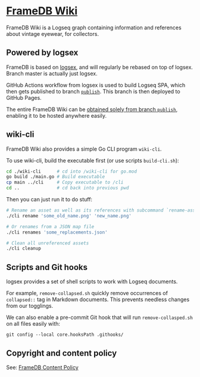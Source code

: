 # [FrameDB Wiki](https://framedb.github.io/wiki)

FrameDB Wiki is a Logseq graph containing information and references
about vintage eyewear, for collectors.

## Powered by logsex

FrameDB is based on [logsex](https://github.com/soyart/logsex),
and will regularly be rebased on top of logsex. Branch master
is actually just logsex.

GitHub Actions workflow from logsex is used to build Logseq SPA,
which then gets published to branch [`publish`](https://github.com/framedb/wiki/tree/publish).
This branch is then deployed to GitHub Pages.

The entire FrameDB Wiki can be [obtained solely from branch `publish`](https://github.com/framedb/wiki/tree/publish),
enabling it to be hosted anywhere easily.

## wiki-cli

FrameDB Wiki also provides a simple Go CLI program `wiki-cli`.

To use wiki-cli, build the executable first (or use scripts `build-cli.sh`):

```sh
cd ./wiki-cli      # cd into /wiki-cli for go.mod
go build ./main.go # Build executable
cp main ../cli     # Copy executable to /cli
cd ..              # cd back into previous pwd
```

Then you can just run it to do stuff:

```sh
# Rename an asset as well as its references with subcommand `rename-asset`
./cli rename 'some_old_name.png' 'new_name.png'

# Or renames from a JSON map file
./cli renames 'some_replacements.json'

# Clean all unreferenced assets
./cli cleanup
```

## Scripts and Git hooks

logsex provides a set of shell scripts to work with Logseq documents.

For example, `remove-collapsed.sh` quickly remove occurrences of `collapsed::`
tag in Markdown documents. This prevents needless changes from our togglings.

We can also enable a pre-commit Git hook that will run `remove-collasped.sh`
on all files easily with:

```shell
git config --local core.hooksPath .githooks/
```

## Copyright and content policy

See: [FrameDB Content Policy](https://github.com/framedb/wiki/tree/publish)
